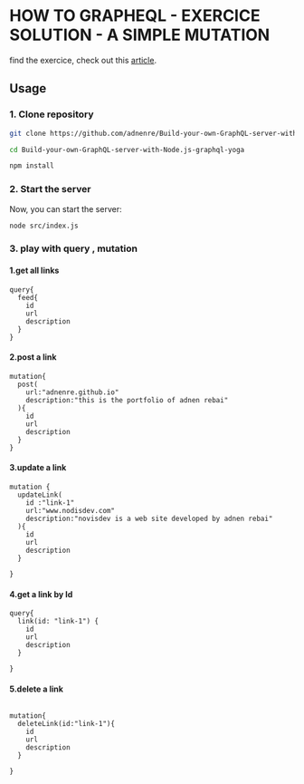 
# HOW TO GRAPHEQL - EXERCICE SOLUTION - A SIMPLE MUTATION 

find the exercice, check out this [article](https://www.howtographql.com/graphql-js/3-a-simple-mutation/).

## Usage

### 1. Clone repository 

```sh
git clone https://github.com/adnenre/Build-your-own-GraphQL-server-with-Node.js-graphql-yoga.git

cd Build-your-own-GraphQL-server-with-Node.js-graphql-yoga

npm install
```



### 2. Start the server

Now, you can start the server:

```sh
node src/index.js
```

### 3. play with query , mutation
#### 1.get all links
```
query{
  feed{
    id
    url
    description
  }
}

```

#### 2.post a link 

```
mutation{
  post(
    url:"adnenre.github.io"
    description:"this is the portfolio of adnen rebai"
  ){
    id
    url
    description
  }
}
```
#### 3.update a link 

```
mutation {
  updateLink(
    id :"link-1"
    url:"www.nodisdev.com"
    description:"novisdev is a web site developed by adnen rebai"
  ){
    id
    url
    description
  }
  
}
```
#### 4.get a link by Id

```
query{
  link(id: "link-1") {
    id
    url
    description
  }

}
```
#### 5.delete a link 

```

mutation{
  deleteLink(id:"link-1"){
    id
    url
    description
  }
  
}
```
